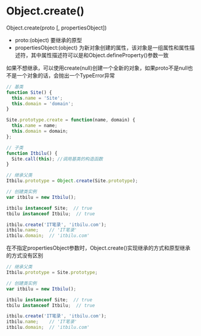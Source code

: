 # Object.create()

Object.create(proto [, propertiesObject])

* proto:(object) 要继承的原型
* propertiesObject:(object) 为新对象创建的属性，该对象是一组属性和属性描述符，其中属性描述符可以是和Object.defineProperty()参数一致

如果不想继承，可以使用create(null)创建一个全新的对象，如果proto不是null也不是一个对象的话，会抛出一个TypeError异常

```Javascript
// 基类
function Site() {
  this.name = 'Site';
  this.domain = 'domain';
}

Site.prototype.create = function(name, domain) {
  this.name = name;
  this.domain = domain;
};

// 子类
function Itbilu() {
  Site.call(this); //调用基类的构造函数
}

// 继承父类
Itbilu.prototype = Object.create(Site.prototype);

// 创建类实例
var itbilu = new Itbilu();

itbilu instanceof Site;  // true
tbilu instanceof Itbilu;  // true

itbilu.create('IT笔录', 'itbilu.com');
itbilu.name;    // 'IT笔录'
itbilu.domain;  // 'itbilu.com'
```

在不指定propertiesObject参数时，Object.create()实现继承的方式和原型继承的方式没有区别

```Javascript
// 继承父类
Itbilu.prototype = Site.prototype;

// 创建类实例
var itbilu = new Itbilu();

itbilu instanceof Site;  // true
tbilu instanceof Itbilu;  // true

itbilu.create('IT笔录', 'itbilu.com');
itbilu.name;    // 'IT笔录'
itbilu.domain;  // 'itbilu.com'
```

